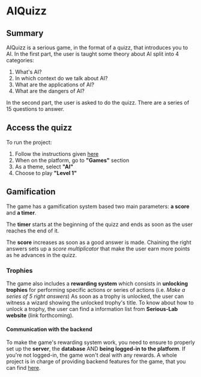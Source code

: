 # AIQuizz

## Summary

AIQuizz is a serious game, in the format of a quizz, that introduces you to AI. In the first part, the user is taught some theory about AI split into 4 categories: 
  1. What's AI?
  2. In which context do we talk about AI?
  3. What are the applications of AI?
  4. What are the dangers of AI?

In the second part, the user is asked to do the quizz. There are a series of 15 questions to answer.

## Access the quizz

To run the project:
1. Follow the instructions given [here](https://github.com/Simadiver/serious-lab)
2. When on the platform, go to **"Games"** section
3. As a theme, select **"AI"**
4. Choose to play **"Level 1"**

## Gamification

The game has a gamification system based two main parameters: **a score** and **a timer**. 

The **timer** starts at the beginning of the quizz and ends as soon as the user reaches the end of it.

The **score** increases as soon as a good answer is made. Chaining the right answers sets up a *score multiplicator* that make the user earn more points as he advances in the quizz.

### Trophies

The game also includes a **rewarding system** which consists in **unlocking trophies** for performing specific actions or series of actions (i.e. *Make a series of 5 right answers*)
As soon as a trophy is unlocked, the user can witness a wizard showing the unlocked trophy's title. To know about how to unlock a trophy, the user can find a information list from **Serious-Lab website** (link forthcoming).

#### Communication with the backend

To make the game's rewarding system work, you need to ensure to properly set up the **server**, the **database** AND **being logged-in to the platform**. If you're not logged-in, the game won't deal with any rewards. A whole project is in charge of providing backend features for the game, that you can find [here](https://github.com/Simadiver/serious-lab).
